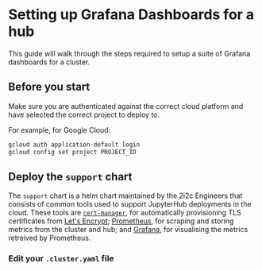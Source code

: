 # Setting up Grafana Dashboards for a hub

This guide will walk through the steps required to setup a suite of Grafana dashboards for a cluster.

## Before you start

Make sure you are authenticated against the correct cloud platform and have selected the correct project to deploy to.

For example, for Google Cloud:

```bash
gcloud auth application-default login
gcloud config set project PROJECT_ID
```

## Deploy the `support` chart

The `support` chart is a helm chart maintained by the 2i2c Engineers that consists of common tools used to support JupyterHub deployments in the cloud.
These tools are [`cert-manager`](https://cert-manager.io/docs/), for automatically provisioning TLS certificates from [Let's Encrypt](https://letsencrypt.org/); [Prometheus](https://prometheus.io/), for scraping and storing metrics from the cluster and hub; and [Grafana](https://grafana.com/), for visualising the metrics retreived by Prometheus.

### Edit your `.cluster.yaml` file


